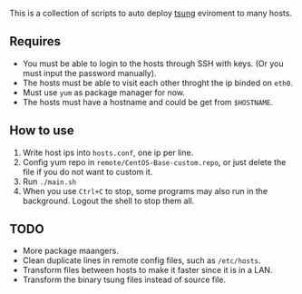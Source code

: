 
This is a collection of scripts to auto deploy [tsung](http://tsung.erlang-projects.org) eviroment to many hosts.

Requires
------------------

* You must be able to login to the hosts through SSH with keys. (Or you must input the password manually).
* The hosts must be able to visit each other throght the ip binded on `eth0`.
* Must use `yum` as package manager for now.
* The hosts must have a hostname and could be get from `$HOSTNAME`.


How to use
------------------

1. Write host ips into `hosts.conf`, one ip per line.
2. Config yum repo in `remote/CentOS-Base-custom.repo`, or just delete the file if you do not want to custom it.
3. Run `./main.sh`
4. When you use `Ctrl+C` to stop, some programs may also run in the background. Logout the shell to stop them all.


TODO
-------------------

* More package maangers.
* Clean duplicate lines in remote config files, such as `/etc/hosts`.
* Transform files between hosts to make it faster since it is in a LAN.
* Transform the binary tsung files instead of source file.
